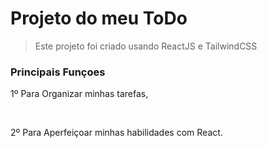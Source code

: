<h1>Projeto do meu ToDo</h1>

>Este projeto foi criado usando ReactJS e TailwindCSS

<h3>Principais Funçoes</h3>
<p>1º Para Organizar minhas tarefas,</p> <br>
<p>2º Para Aperfeiçoar minhas habilidades com React.</p>
